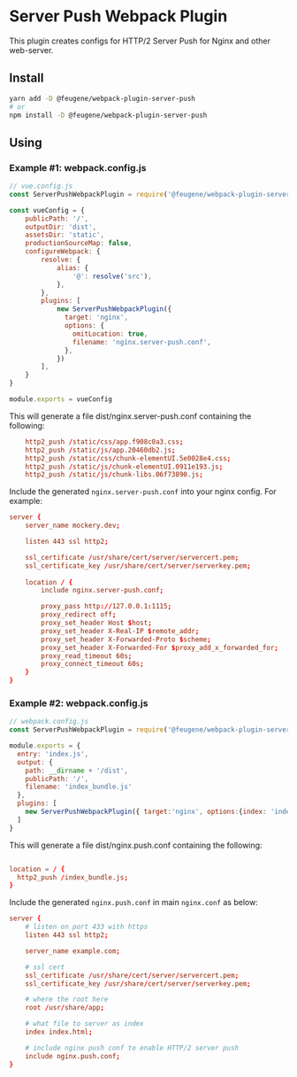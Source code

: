 # Server Push Webpack Plugin

This plugin creates configs for HTTP/2 Server Push for Nginx and other web-server.

## Install

```sh
yarn add -D @feugene/webpack-plugin-server-push
# or 
npm install -D @feugene/webpack-plugin-server-push
```


## Using

### Example #1: webpack.config.js

```js
// vue.config.js
const ServerPushWebpackPlugin = require('@feugene/webpack-plugin-server-push').default

const vueConfig = {
    publicPath: '/',
    outputDir: 'dist',
    assetsDir: 'static',
    productionSourceMap: false,
    configureWebpack: {
        resolve: {
            alias: {
                '@': resolve('src'),
            },
        },
        plugins: [
            new ServerPushWebpackPlugin({
              target: 'nginx',
              options: {
                omitLocation: true,
                filename: 'nginx.server-push.conf',
              },
            })
        ],
    }
}

module.exports = vueConfig
```

This will generate a file dist/nginx.server-push.conf containing the following:
```conf
    http2_push /static/css/app.f908c0a3.css;
    http2_push /static/js/app.20460db2.js;
    http2_push /static/css/chunk-elementUI.5e0028e4.css;
    http2_push /static/js/chunk-elementUI.0911e193.js;
    http2_push /static/js/chunk-libs.06f73890.js;
```

Include the generated `nginx.server-push.conf` into your nginx config. For example:
```conf
server {
    server_name mockery.dev;

	listen 443 ssl http2;

	ssl_certificate /usr/share/cert/server/servercert.pem;
    ssl_certificate_key /usr/share/cert/server/serverkey.pem;
		
    location / {
		include nginx.server-push.conf;

        proxy_pass http://127.0.0.1:1115;
        proxy_redirect off;
        proxy_set_header Host $host;
        proxy_set_header X-Real-IP $remote_addr;
        proxy_set_header X-Forwarded-Proto $scheme;
        proxy_set_header X-Forwarded-For $proxy_add_x_forwarded_for;
        proxy_read_timeout 60s;
        proxy_connect_timeout 60s;
    }
}

```

### Example #2: webpack.config.js

```js
// webpack.config.js
const ServerPushWebpackPlugin = require('@feugene/webpack-plugin-server-push').default

module.exports = {
  entry: 'index.js',
  output: {
    path: __dirname + '/dist',
    publicPath: '/',
    filename: 'index_bundle.js'
  },
  plugins: [
    new ServerPushWebpackPlugin({ target:'nginx', options:{index: 'index.html' }})
  ]
}
```

This will generate a file dist/nginx.push.conf containing the following:
```conf

location = / {
  http2_push /index_bundle.js;
}
```

Include the generated `nginx.push.conf` in main `nginx.conf` as below:
```conf
server {
    # listen on port 433 with https
    listen 443 ssl http2;

    server_name example.com;

    # ssl cert
    ssl_certificate /usr/share/cert/server/servercert.pem;
    ssl_certificate_key /usr/share/cert/server/serverkey.pem;

    # where the root here
    root /usr/share/app;

    # what file to server as index
    index index.html;

    # include nginx push conf to enable HTTP/2 server push
    include nginx.push.conf;
}
```
